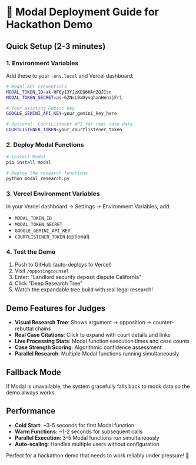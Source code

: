 # 🚀 Modal Deployment Guide for Hackathon Demo

## Quick Setup (2-3 minutes)

### 1. Environment Variables
Add these to your `.env.local` and Vercel dashboard:

```bash
# Modal API credentials
MODAL_TOKEN_ID=ak-HF6y13YJzKEQ6HAnZQJIsn
MODAL_TOKEN_SECRET=as-GZNsL0xDyvqhanHenajFr1

# Your existing Gemini key
GOOGLE_GEMINI_API_KEY=your_gemini_key_here

# Optional: CourtListener API for real case data
COURTLISTENER_TOKEN=your_courtlistener_token
```

### 2. Deploy Modal Functions

```bash
# Install Modal
pip install modal

# Deploy the research functions
python modal_research.py
```

### 3. Vercel Environment Variables

In your Vercel dashboard → Settings → Environment Variables, add:
- `MODAL_TOKEN_ID`
- `MODAL_TOKEN_SECRET` 
- `GOOGLE_GEMINI_API_KEY`
- `COURTLISTENER_TOKEN` (optional)

### 4. Test the Demo

1. Push to GitHub (auto-deploys to Vercel)
2. Visit `/opposingcounsel` 
3. Enter: "Landlord security deposit dispute California"
4. Click "Deep Research Tree"
5. Watch the expandable tree build with real legal research!

## Demo Features for Judges

- **Visual Research Tree**: Shows argument → opposition → counter-rebuttal chains
- **Real Case Citations**: Click to expand with court details and links
- **Live Processing Stats**: Modal function execution times and case counts
- **Case Strength Scoring**: Algorithmic confidence assessment
- **Parallel Research**: Multiple Modal functions running simultaneously

## Fallback Mode

If Modal is unavailable, the system gracefully falls back to mock data so the demo always works.

## Performance

- **Cold Start**: ~3-5 seconds for first Modal function
- **Warm Functions**: ~1-2 seconds for subsequent calls
- **Parallel Execution**: 3-5 Modal functions run simultaneously
- **Auto-scaling**: Handles multiple users without configuration

Perfect for a hackathon demo that needs to work reliably under pressure! 🎯
